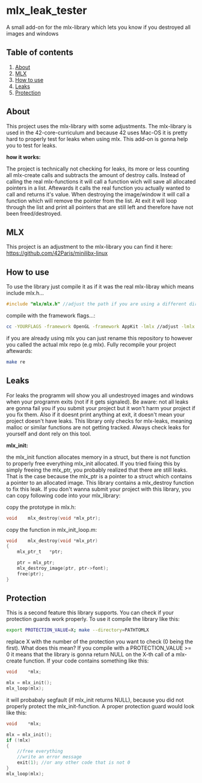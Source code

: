 # mlx_leak_tester

A small add-on for the mlx-library which lets you know if you destroyed all images and windows

## Table of contents
1. [About](#about)
2. [MLX](#mlx)
3. [How to use](#howtouse)
4. [Leaks](#leaks)
5. [Protection](#protection)


## About

This project uses the mlx-library with some adjustments. The mlx-library is used in the 42-core-curriculum
and because 42 uses Mac-OS it is pretty hard to properly test for leaks when using mlx. This add-on is gonna help
you to test for leaks.

**how it works:**

The project is technically not checking for leaks, its more or less counting all mlx-create calls and subtracts the
amount of destroy calls. 
Instead of calling the real mlx-functions it will call a function wich will save all allocated pointers in a list. Aftewards 
it calls the real function you actually wanted to call and returns it's value. When destroying the image/window it will call a function which will remove
the pointer from the list.
At exit it will loop through the list and print all pointers that are still left and therefore have not been freed/destroyed.

## MLX

This project is an adjustment to the mlx-library you can find it here:
https://github.com/42Paris/minilibx-linux


## How to use

To use the library just compile it as if it was the real mlx-libray which means include mlx.h...
```c
#include "mlx/mlx.h" //adjust the path if you are using a different directory-structure
```
compile with the framework flags...:
```bash
cc -YOURFLAGS -framework OpenGL -framework AppKit -lmlx //adjust -lmlx if you are using a different directory-structure
```
if you are already using mlx you can just rename this repository to however you called the actual mlx repo (e.g mlx). Fully recompile your project aftewards:
```bash
make re
```

## Leaks

For leaks the programm will show you all undestroyed images and windows when your programm exits (not if it gets signaled).
Be aware: not all leaks are gonna fail you if you submit your project but it won't harm your project if you fix them. 
Also if it doesnt print anything at exit, it doesn't mean your project doesn't have leaks. This library only checks for mlx-leaks,
meaning malloc or similar functions are not getting tracked.
Always check leaks for yourself and dont rely on this tool.

**mlx_init:**

the mlx_init function allocates memory in a struct, but there is not function to properly free everything mlx_init allocated. If you tried fixing this by
simply freeing the mlx_ptr, you probably realized that there are still leaks. That is the case because the mlx_ptr is a pointer to a struct which contains a pointer to an allocated image. 
This library contains a mlx_destroy function to fix this leak. If you don't wanna submit your project with this library, you can copy following code into your mlx_library:

copy the prototype in mlx.h:
```c
void	mlx_destroy(void *mlx_ptr);
```
copy the function in mlx_init_loop.m:
```c
void	mlx_destroy(void *mlx_ptr)
{
	mlx_ptr_t	*ptr;

	ptr = mlx_ptr;
	mlx_destroy_image(ptr, ptr->font);
	free(ptr);
}
```

## Protection

This is a second feature this library supports. You can check if your protection guards work properly.
To use it compile the library like this:
```bash
export PROTECTION_VALUE=X; make --directory=PATHTOMLX
```
replace X with the number of the protection you want to check (0 being the first).
What does this mean?
If you compile with a PROTECTION_VALUE >= 0 it means that the library is gonna return NULL on the
X-th call of a mlx-create function.
If your code contains something like this:
```c
void	*mlx;

mlx = mlx_init();
mlx_loop(mlx);
```
it will probabaly segfault (if mlx_init returns NULL), because you did not properly protect the mlx_init-function.
A proper protection guard would look like this:
```c
void	*mlx;

mlx = mlx_init();
if (!mlx)
{
	//free everything
	//write an error message
	exit(1); //or any other code that is not 0
}
mlx_loop(mlx);
```
